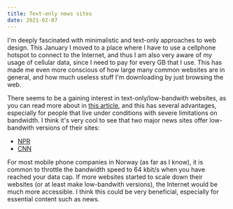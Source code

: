 ```yaml
---
title: Text-only news sites
date: 2021-02-07
---
```


I'm deeply fascinated with minimalistic and text-only approaches to web design.
This January I moved to a place where I have to use a cellphone hotspot to
connect to the Internet, and thus I am also very aware of my usage of cellular
data, since I need to pay for every GB that I use. This has made me even more
conscious of how large many common websites are in general, and how much
useless stuff I'm downloading by just browsing the web.

There seems to be a gaining interest in text-only/low-bandwith websites, as you
can read more about in [this
article](https://www.poynter.org/tech-tools/2017/text-only-news-sites-are-slowly-making-a-comeback-heres-why/), 
and this has several advantages, especially for people that live under
conditions with severe limitations on bandwidth. I think it's very cool to see
that two major news sites offer low-bandwith versions of their sites:

- [NPR](https://text.npr.org/)
- [CNN](https://lite.cnn.com/en)

For most mobile phone companies in Norway (as far as I know), it is common to
throttle the bandwidth speed to 64 kbit/s when you have reached your data cap.
If more websites started to scale down their websites (or at least make
low-bandwith versions), the Internet would be much more accessible. I think
this could be very beneficial, especially for essential content such as news.
